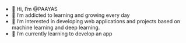 - 👋 Hi, I’m @PAAYAS
- 🌱 I’m addicted to learning and growing every day
- 👀 I’m interested in developing web applications and projects based on machine learning and deep learning.
- 🌱 I’m currently learning to develop an app
<!---
PAAYAS/PAAYAS is a ✨ special ✨ repository because its `README.md` (this file) appears on your GitHub profile.
You can click the Preview link to take a look at your changes.
--->
